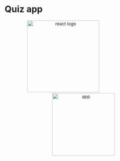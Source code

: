 # Quiz app 

<div align="center">
    <img src="https://user-images.githubusercontent.com/114832629/230302399-5d8f34e7-bfc5-4597-8fff-6293044f47bd.png" alt="react logo" width=230> 
    &emsp;&emsp;&emsp;&emsp;&emsp;&emsp;&emsp;&emsp;&emsp;
    <img src="" alt="app" width="200px" height="auto" > 
</div>

